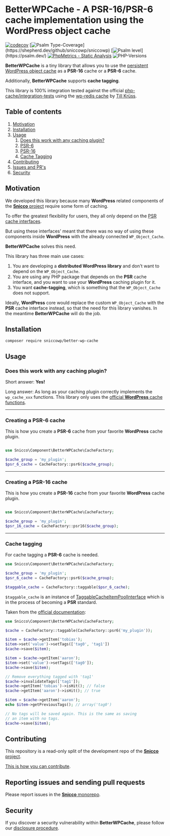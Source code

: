 # BetterWPCache - A PSR-16/PSR-6 cache implementation using the WordPress object cache

[![codecov](https://img.shields.io/badge/Coverage-100%25-success
)](https://codecov.io/gh/sniccowp/sniccowp)
[![Psalm Type-Coverage](https://shepherd.dev/github/sniccowp/sniccowp/coverage.svg?)](https://shepherd.dev/github/sniccowp/sniccowp)
[![Psalm level](https://shepherd.dev/github/sniccowp/sniccowp/level.svg?)](https://psalm.dev/)
[![PhpMetrics - Static Analysis](https://img.shields.io/badge/PhpMetrics-Static_Analysis-2ea44f)](https://sniccowp.github.io/sniccowp/phpmetrics/BetterWPCache/index.html)
![PHP-Versions](https://img.shields.io/badge/PHP-%5E7.4%7C%5E8.0%7C%5E8.1-blue)

**BetterWPCache** is a tiny library that allows you to use
the [persistent WordPress object cache](https://developer.wordpress.org/reference/classes/wp_object_cache/)
as a **PSR-16** cache or a **PSR-6** cache.

Additionally, **BetterWPCache** supports **cache tagging**.

This library is 100% integration tested against the
official [php-cache/integration-tests](https://github.com/php-cache/integration-tests) using
the [wp-redis cache](https://github.com/rhubarbgroup/redis-cache) by [Till Krüss](https://github.com/tillkruss).

## Table of contents

1. [Motivation](#motivation)
2. [Installation](#installation)
3. [Usage](#usage)
    1. [Does this work with any caching plugin?]()
    2. [PSR-6](#creating-a-psr-16-cache)
    3. [PSR-16](#creating-a-psr-6-cache)
    4. [Cache Tagging](#cache-tagging)
4. [Contributing](#contributing)
5. [Issues and PR's](#reporting-issues-and-sending-pull-requests)
6. [Security](#security)

## Motivation

We developed this library because many **WordPress** related components of the
[**Snicco** project](https://github.com/sniccowp/sniccowp) require some form of caching.

To offer the greatest flexibility for users, they all only depend on
the [PSR cache interfaces](https://www.php-fig.org/psr/psr-6/).

But using these interfaces' meant that there was no way of using these components inside **WordPress**
with the already connected `WP_Object_Cache`.

**BetterWPCache** solves this need.

This library has three main use cases:

1. You are developing a **distributed WordPress library** and don't want to depend on the `WP_Object_Cache`.
2. You are using any PHP package that depends on the **PSR** cache interface, and you want to use your **WordPress**
   caching plugin for it.
3. You want **cache-tagging**, which is something that the `WP_Object_Cache` does not support.

Ideally, **WordPress** core would replace the custom `WP_Object_Cache` with the **PSR** cache interface instead, so that
the need for this library vanishes. In the meantime **BetterWPCache** will do the job.

## Installation

```shell
composer require sniccowp/better-wp-cache
```

## Usage

### Does this work with any caching plugin?

Short answer: **Yes!**

Long answer: As long as your caching plugin correctly implements the `wp_cache_xxx` functions. This library only uses
the
[official **WordPress** cache functions](https://github.com/WordPress/wordpress-develop/blob/5.9/src/wp-includes/cache.php).

---

### Creating a PSR-6 cache

This is how you create a **PSR-6** cache from your favorite **WordPress** cache plugin.

```php

use Snicco\Component\BetterWPCache\CacheFactory;

$cache_group = 'my_plugin';
$psr_6_cache = CacheFactory::psr6($cache_group);

```

---

### Creating a PSR-16 cache

This is how you create a **PSR-16** cache from your favorite **WordPress** cache plugin.

```php

use Snicco\Component\BetterWPCache\CacheFactory;

$cache_group = 'my_plugin';
$psr_16_cache = CacheFactory::psr16($cache_group);

```

---

### Cache tagging

For cache tagging a **PSR-6** cache is needed.

```php
use Snicco\Component\BetterWPCache\CacheFactory;

$cache_group = 'my_plugin';
$psr_6_cache = CacheFactory::psr6($cache_group);

$taggable_cache = CacheFactory::taggable($psr_6_cache);
```

`$taggable_cache` is an instance of [TaggableCacheItemPoolInterface](http://www.php-cache.com/en/latest/#tagging) which
is in the process of becoming a **PSR** standard.

Taken from the [official documentation](http://www.php-cache.com/en/latest/#tagging):

```php
use Snicco\Component\BetterWPCache\CacheFactory;

$cache = CacheFactory::taggable(CacheFactory::psr6('my_plugin'));

$item = $cache->getItem('tobias');
$item->set('value')->setTags(['tag0', 'tag1'])
$cache->save($item);

$item = $cache->getItem('aaron');
$item->set('value')->setTags(['tag0']);
$cache->save($item);

// Remove everything tagged with 'tag1'
$cache->invalidateTags(['tag1']);
$cache->getItem('tobias')->isHit(); // false
$cache->getItem('aaron')->isHit(); // true

$item = $cache->getItem('aaron');
echo $item->getPreviousTags(); // array('tag0')

// No tags will be saved again. This is the same as saving
// an item with no tags.
$cache->save($item);
```

## Contributing

This repository is a read-only split of the development repo of the [**Snicco** project](https://github.com/sniccowp/sniccowp).

[This is how you can contribute](https://github.com/sniccowp/sniccowp/blob/master/CONTRIBUTING.md).

## Reporting issues and sending pull requests

Please report issues in the
[**Snicco** monorepo](https://github.com/sniccowp/sniccowp/blob/master/CONTRIBUTING.md##using-the-issue-tracker).

## Security

If you discover a security vulnerability within **BetterWPCache**, please follow
our [disclosure procedure](https://github.com/sniccowp/sniccowp/blob/master/SECURITY.md).
